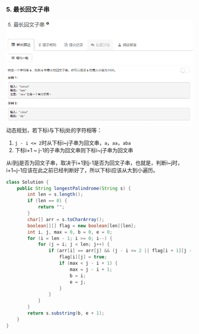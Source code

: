### 5. 最长回文子串
![](../imgs/2018-10-07_204539.png)  
动态规划，若下标i与下标j处的字符相等：
1. `j - i <= 2`时从下标i~j子串为回文串，`a`，`aa`，`aba`
2. 下标i+1 ~ j-1的子串为回文串则下标i~j子串为回文串   
  
从i到j是否为回文子串，取决于i+1到j-1是否为回文子串，也就是，判断i~j时，i+1~j-1应该在此之前已经判断好了，所以下标i应该从大到小遍历。
```java
class Solution {
    public String longestPalindrome(String s) {
        int len = s.length();
        if (len == 0) {
            return "";
        }
        char[] arr = s.toCharArray();
        boolean[][] flag = new boolean[len][len];
        int i, j, max = 0, b = 0, e = 0;
        for (i = len - 1; i >= 0; i--) {
            for (j = i; j < len; j++) {
                if (arr[i] == arr[j] && (j - i <= 2 || flag[i + 1][j - 1])) {
                    flag[i][j] = true;
                    if (max < j - i + 1) {
                        max = j - i + 1;
                        b = i;
                        e = j;
                    }
                }
            }
        }
        return s.substring(b, e + 1);
    }
}
```